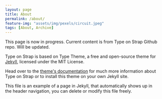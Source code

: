 ```yaml
---
layout: page
title: About
permalink: /about/
feature-img: "assets/img/pexels/circuit.jpeg"
tags: [About, Archive]
---
```


This page is now in progress. Current content is from Type on Strap Github repo. Will be updated.

Type on Strap is based on Type Theme, a free and open-source theme for [Jekyll](http://jekyllrb.com/), licensed under the MIT License.

Head over to the [theme's documentation](https://github.io/sylhare/Type-on-Strap) for much more information about Type on Strap or to install this theme on your own Jekyll site.

This file is an example of a page in Jekyll, that automatically shows up in the header navigation, you can delete or modify this file freely.
 

